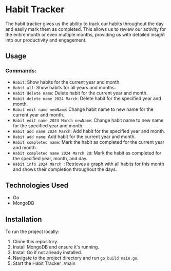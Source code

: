 # Habit Tracker

The habit tracker gives us the ability to track our habits throughout the day and easily mark them as completed. This allows us to review our activity for the entire month or even multiple months, providing us with detailed insight into our productivity and engagement.

## Usage

### Commands:

- `Habit`: Show habits for the current year and month.
- `Habit all`: Show habits for all years and months.
- `Habit delete name`: Delete habit for the current year and month.
- `Habit delete name 2024 March`: Delete habit for the specified year and month.
- `Habit edit name newName`: Change habit name to new name for the current year and month.
- `Habit edit name 2024 March newName`: Change habit name to new name for the specified year and month.
- `Habit add name 2024 March`: Add habit for the specified year and month.
- `Habit add name`: Add habit for the current year and month.
- `Habit completed name`: Mark the habit as completed for the current year and month.
- `Habit completed name 2024 March 20`: Mark the habit as completed for the specified year, month, and day.
- `Habit info 2024 March `: Retrieves a graph with all habits for this month and shows their completion throughout the days.

## Technologies Used

- Go
- MongoDB

## Installation

To run the project locally:

1. Clone this repository.
2. Install MongoDB and ensure it's running.
3. Install Go if not already installed.
4. Navigate to the project directory and run `go build main.go`.
5. Start the Habit Tracker ./main


